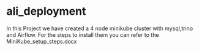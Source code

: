# ali_deployment
In this Project we have created a 4 node minikube cluster with mysql,trino and Airflow.
For the steps to install them you can refer to the MiniKube_setup_steps.docx
